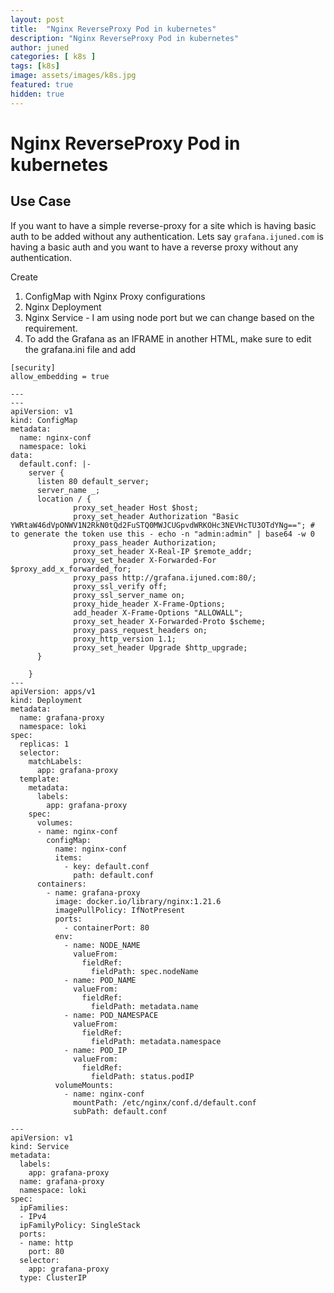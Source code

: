 ```yaml
---
layout: post
title:  "Nginx ReverseProxy Pod in kubernetes"
description: "Nginx ReverseProxy Pod in kubernetes"
author: juned
categories: [ k8s ]
tags: [k8s]
image: assets/images/k8s.jpg
featured: true
hidden: true
---
```


# Nginx ReverseProxy Pod in kubernetes

## Use Case

If you want to have a simple reverse-proxy for a site which is having basic auth to be added without any authentication.
Lets say `grafana.ijuned.com` is having a basic auth and you want to have a reverse proxy without any authentication.

Create 
1. ConfigMap with Nginx Proxy configurations
2. Nginx Deployment
3. Nginx Service - I am using node port but we can change based on the requirement.
4. To add the Grafana as an IFRAME in another HTML, make sure to edit the grafana.ini file and add 
```
[security]
allow_embedding = true
```

```
---
---
apiVersion: v1
kind: ConfigMap
metadata:
  name: nginx-conf
  namespace: loki
data:
  default.conf: |-
    server {
      listen 80 default_server;
      server_name _;
      location / {
              proxy_set_header Host $host;
              proxy_set_header Authorization "Basic YWRtaW46dVpONWV1N2RkN0tQd2FuSTQ0MWJCUGpvdWRKOHc3NEVHcTU3OTdYNg=="; # to generate the token use this - echo -n "admin:admin" | base64 -w 0
              proxy_pass_header Authorization;
              proxy_set_header X-Real-IP $remote_addr;
              proxy_set_header X-Forwarded-For $proxy_add_x_forwarded_for;
              proxy_pass http://grafana.ijuned.com:80/;
              proxy_ssl_verify off;
              proxy_ssl_server_name on;
              proxy_hide_header X-Frame-Options;
              add_header X-Frame-Options "ALLOWALL";
              proxy_set_header X-Forwarded-Proto $scheme;
              proxy_pass_request_headers on;
              proxy_http_version 1.1;
              proxy_set_header Upgrade $http_upgrade;
      }
      
    }
---
apiVersion: apps/v1
kind: Deployment
metadata:
  name: grafana-proxy
  namespace: loki
spec:
  replicas: 1
  selector:
    matchLabels:
      app: grafana-proxy
  template:
    metadata:
      labels:
        app: grafana-proxy
    spec:
      volumes:
      - name: nginx-conf
        configMap:
          name: nginx-conf
          items:
            - key: default.conf
              path: default.conf
      containers:
        - name: grafana-proxy
          image: docker.io/library/nginx:1.21.6
          imagePullPolicy: IfNotPresent
          ports:
            - containerPort: 80
          env:
            - name: NODE_NAME
              valueFrom:
                fieldRef:
                  fieldPath: spec.nodeName
            - name: POD_NAME
              valueFrom:
                fieldRef:
                  fieldPath: metadata.name
            - name: POD_NAMESPACE
              valueFrom:
                fieldRef:
                  fieldPath: metadata.namespace
            - name: POD_IP
              valueFrom:
                fieldRef:
                  fieldPath: status.podIP
          volumeMounts:
            - name: nginx-conf
              mountPath: /etc/nginx/conf.d/default.conf 
              subPath: default.conf      

---
apiVersion: v1
kind: Service
metadata:
  labels:
    app: grafana-proxy
  name: grafana-proxy
  namespace: loki
spec:
  ipFamilies:
  - IPv4
  ipFamilyPolicy: SingleStack
  ports:
  - name: http
    port: 80
  selector:
    app: grafana-proxy
  type: ClusterIP


```